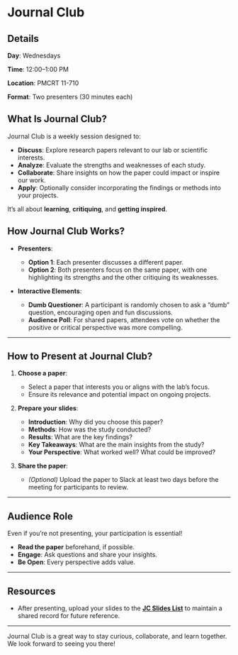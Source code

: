 # Journal Club

## Details

**Day**: Wednesdays

**Time**: 12:00–1:00 PM

**Location**: PMCRT 11-710

**Format**: Two presenters (30 minutes each)

## **What Is Journal Club?**

Journal Club is a weekly session designed to:

- **Discuss**: Explore research papers relevant to our lab or scientific interests.
- **Analyze**: Evaluate the strengths and weaknesses of each study.
- **Collaborate**: Share insights on how the paper could impact or inspire our work.
- **Apply**: Optionally consider incorporating the findings or methods into your projects.

It’s all about **learning**, **critiquing**, and **getting inspired**.

## **How Journal Club Works?**

- **Presenters**:
    - **Option 1**: Each presenter discusses a different paper.
    - **Option 2**: Both presenters focus on the same paper, with one highlighting its strengths and the other critiquing its weaknesses.

- **Interactive Elements**:
    - **Dumb Questioner**: A participant is randomly chosen to ask a “dumb” question, encouraging open and fun discussions.
    - **Audience Poll**: For shared papers, attendees vote on whether the positive or critical perspective was more compelling.

---

## **How to Present at Journal Club?**

1. **Choose a paper**:
    - Select a paper that interests you or aligns with the lab’s focus.
    - Ensure its relevance and potential impact on ongoing projects.

2. **Prepare your slides**:
    - **Introduction**: Why did you choose this paper?
    - **Methods**: How was the study conducted?
    - **Results**:  What are the key findings?
    - **Key Takeaways**: What are the main insights from the study?
    - **Your Perspective**: What worked well? What could be improved?

3. **Share the paper**:
    - *(Optional)* Upload the paper to Slack at least two days before the meeting for participants to review.

---

## **Audience Role**

Even if you’re not presenting, your participation is essential!

- **Read the paper** beforehand, if possible.
- **Engage**: Ask questions and share your insights.
- **Be Open**: Every perspective adds value.

---

## **Resources**

- After presenting, upload your slides to the **[JC Slides List](https://docs.google.com/spreadsheets/d/17j4Pzs24Vkem04yUdMgydnpDWQEGwLaPxVF7j7PFapE/edit?gid=0)** to maintain a shared record for future reference.

 ---

Journal Club is a great way to stay curious, collaborate, and learn together. We look forward to seeing you there!
